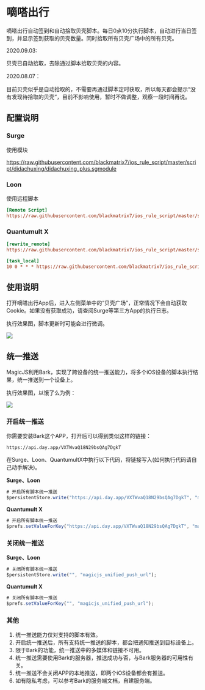 # 嘀嗒出行

嘀嗒出行自动签到和自动拾取贝壳脚本。每日0点10分执行脚本，自动进行当日签到，并显示签到获取的贝壳数量。同时拾取所有贝壳广场中的所有贝壳。

2020.09.03:

贝壳已自动拾取，去除通过脚本拾取贝壳的内容。

2020.08.07：

目前贝壳似乎是自动拾取的，不需要再通过脚本定时获取，所以每天都会提示“没有发现待拾取的贝壳”，目前不影响使用，暂时不做调整，观察一段时间再说。

## 配置说明

### Surge

使用模块

https://raw.githubusercontent.com/blackmatrix7/ios_rule_script/master/script/didachuxing/didachuxing_plus.sgmodule

### Loon

使用远程脚本

```ini
[Remote Script]
https://raw.githubusercontent.com/blackmatrix7/ios_rule_script/master/script/didachuxing/didachuxing_plus.lnscript, tag=嘀嗒出行_每日签到, enabled=true
```

### Quantumult X

```ini
[rewrite_remote]
https://raw.githubusercontent.com/blackmatrix7/ios_rule_script/master/script/didachuxing/didachuxing_plus.qxrewrite, tag=嘀嗒出行_获取cookie, enabled=true

[task_local]
10 0 * * * https://raw.githubusercontent.com/blackmatrix7/ios_rule_script/master/script/didachuxing/didachuxing_plus.js, tag=嘀嗒出行_每日签到, enabled=true
```

## 使用说明

打开嘀嗒出行App后，进入左侧菜单中的“贝壳广场”，正常情况下会自动获取Cookie。如果没有获取成功，请查阅Surge等第三方App的执行日志。

执行效果图，脚本更新时可能会进行微调。

![](https://github.com/blackmatrix7/ios_rule_script/raw/master/script/didachuxing/images/didachuxing_checkin01.jpg)

## 统一推送

MagicJS利用Bark，实现了跨设备的统一推送能力，将多个iOS设备的脚本执行结果，统一推送到一个设备上。

执行效果图，以饿了么为例：

![](https://raw.githubusercontent.com/blackmatrix7/ios_rule_script/master/script/eleme/images/bark.jpg)

### 开启统一推送

你需要安装Bark这个APP，打开后可以得到类似这样的链接：

```http
https://api.day.app/VXTWvaQ18N29bsQAg7DgkT
```

在Surge、Loon、QuantumultX中执行以下代码，将链接写入(如何执行代码请自己动手解决)。

**Surge、Loon**

```javascript
# 开启所有脚本统一推送
$persistentStore.write("https://api.day.app/VXTWvaQ18N29bsQAg7DgkT", "magicjs_unified_push_url");
```

**Quantumult X**

```javascript
# 开启所有脚本统一推送
$prefs.setValueForKey("https://api.day.app/VXTWvaQ18N29bsQAg7DgkT", "magicjs_unified_push_url");
```

### 关闭统一推送

**Surge、Loon**

```javascript
# 关闭所有脚本统一推送
$persistentStore.write("", "magicjs_unified_push_url");
```

**Quantumult X**

```javascript
# 关闭所有脚本统一推送
$prefs.setValueForKey("", "magicjs_unified_push_url");
```

### 其他

1. 统一推送能力仅对支持的脚本有效。
2. 开启统一推送后，所有支持统一推送的脚本，都会把通知推送到目标设备上。
3. 限于Bark的功能，统一推送中的多媒体和链接不可用。
4. 统一推送需要使用Bark的服务器，推送成功与否，与Bark服务器的可用性有关。
5. 统一推送不会关闭APP的本地推送，即两个iOS设备都会有推送。
6. 如有隐私考虑，可以参考Bark的服务端文档，自建服务端。